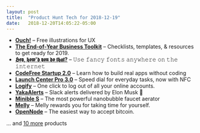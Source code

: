 ```yaml
---
layout: post
title:  "Product Hunt Tech for 2018-12-19"
date:   2018-12-20T14:05:22-05:00
---
```


* **[Ouch!](https://www.producthunt.com/posts/ouch?utm_campaign=producthunt-api&utm_medium=api&utm_source=Application%3A+Daily+Digest+RSS+%28ID%3A+3202%29)** – Free illustrations for UX
* **[The End-of-Year Business Toolkit](https://www.producthunt.com/posts/the-end-of-year-business-toolkit?utm_campaign=producthunt-api&utm_medium=api&utm_source=Application%3A+Daily+Digest+RSS+%28ID%3A+3202%29)** – Checklists, templates, & resources to get ready for 2019.
* **[𝕳𝖊𝖞, 𝖍𝖔𝖜'𝖉 𝖞𝖔𝖚 𝖉𝖔 𝖙𝖍𝖆𝖙?](https://www.producthunt.com/posts/1-56c3c533-6b2f-4d99-b777-733cde29c972?utm_campaign=producthunt-api&utm_medium=api&utm_source=Application%3A+Daily+Digest+RSS+%28ID%3A+3202%29)** – 𝚄𝚜𝚎 𝚏𝚊𝚗𝚌𝚢 𝚏𝚘𝚗𝚝𝚜 𝚊𝚗𝚢𝚠𝚑𝚎𝚛𝚎 𝚘𝚗 𝚝𝚑𝚎 𝚒𝚗𝚝𝚎𝚛𝚗𝚎𝚝
* **[CodeFree Startup 2.0](https://www.producthunt.com/posts/codefree-startup-2-0?utm_campaign=producthunt-api&utm_medium=api&utm_source=Application%3A+Daily+Digest+RSS+%28ID%3A+3202%29)** – Learn how to build real apps without coding
* **[Launch Center Pro 3.0](https://www.producthunt.com/posts/launch-center-pro-3-0?utm_campaign=producthunt-api&utm_medium=api&utm_source=Application%3A+Daily+Digest+RSS+%28ID%3A+3202%29)** – Speed dial for everyday tasks, now with NFC
* **[Logify](https://www.producthunt.com/posts/logify-2?utm_campaign=producthunt-api&utm_medium=api&utm_source=Application%3A+Daily+Digest+RSS+%28ID%3A+3202%29)** – One click to log out of all your online accounts.
* **[YakaAlerts](https://www.producthunt.com/posts/yakaalerts?utm_campaign=producthunt-api&utm_medium=api&utm_source=Application%3A+Daily+Digest+RSS+%28ID%3A+3202%29)** – Slack alerts delivered by Elon Musk 💌
* **[Minible S](https://www.producthunt.com/posts/minible-s-2?utm_campaign=producthunt-api&utm_medium=api&utm_source=Application%3A+Daily+Digest+RSS+%28ID%3A+3202%29)** – The most powerful nanobubble faucet aerator
* **[Melly](https://www.producthunt.com/posts/melly?utm_campaign=producthunt-api&utm_medium=api&utm_source=Application%3A+Daily+Digest+RSS+%28ID%3A+3202%29)** – Melly rewards you for taking time for yourself.
* **[OpenNode](https://www.producthunt.com/posts/opennode?utm_campaign=producthunt-api&utm_medium=api&utm_source=Application%3A+Daily+Digest+RSS+%28ID%3A+3202%29)** – The easiest way to accept bitcoin.

… and [10 more](https://www.producthunt.com/tech) products